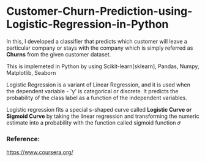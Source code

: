 # Customer-Churn-Prediction-using-Logistic-Regression-in-Python

In this, I developed a classifier that predicts  which customer will leave a particular company or stays with the company which is simply referred as **Churns** from the given customer dataset.

This is implemeted in Python by using Scikit-learn[sklearn], Pandas, Numpy, Matplotlib, Seaborn 

Logistic Regression is a variant of Linear Regression, and it is used when the dependent variable - 'y' is categorical or discrete. It predicts the probability of the class label as a function of the independent variables.

Logistic regression fits a special s-shaped curve called **Logistic Curve or Sigmoid Curve** by taking the linear regression and transforming the numeric estimate into a probability with the function called sigmoid function 𝜎

### Reference:
https://www.coursera.org/
